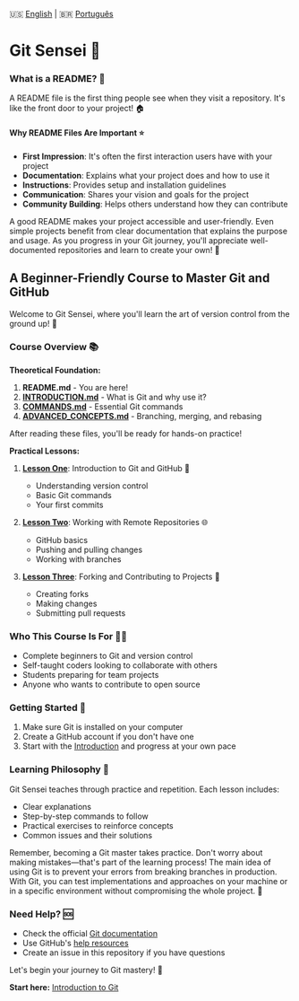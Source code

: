 🇺🇸 [English](./README.md) | 🇧🇷 [Português](./pt-br/README.md)

# Git Sensei 🥋

### What is a README? 📄

A README file is the first thing people see when they visit a repository. It's like the front door to your project! 🏠

#### Why README Files Are Important ⭐

- **First Impression**: It's often the first interaction users have with your project
- **Documentation**: Explains what your project does and how to use it
- **Instructions**: Provides setup and installation guidelines
- **Communication**: Shares your vision and goals for the project
- **Community Building**: Helps others understand how they can contribute

A good README makes your project accessible and user-friendly. Even simple projects benefit from clear documentation that explains the purpose and usage. As you progress in your Git journey, you'll appreciate well-documented repositories and learn to create your own! 📝

## A Beginner-Friendly Course to Master Git and GitHub

Welcome to Git Sensei, where you'll learn the art of version control from the ground up! 🌱

### Course Overview 📚

**Theoretical Foundation:**
1. **README.md** - You are here!
2. **[INTRODUCTION.md](./INTRODUCTION.md)** - What is Git and why use it?
3. **[COMMANDS.md](./COMMANDS.md)** - Essential Git commands
4. **[ADVANCED_CONCEPTS.md](./ADVANCED_CONCEPTS.md)** - Branching, merging, and rebasing

After reading these files, you'll be ready for hands-on practice!

**Practical Lessons:**
1. **[Lesson One](./LESSON_ONE.md)**: Introduction to Git and GitHub 👋
   - Understanding version control
   - Basic Git commands
   - Your first commits

2. **[Lesson Two](./LESSON_TWO.md)**: Working with Remote Repositories 🌐
   - GitHub basics
   - Pushing and pulling changes
   - Working with branches

3. **[Lesson Three](./LESSON_THREE.md)**: Forking and Contributing to Projects 🍴
   - Creating forks
   - Making changes
   - Submitting pull requests

### Who This Course Is For 🧑‍💻

- Complete beginners to Git and version control
- Self-taught coders looking to collaborate with others
- Students preparing for team projects
- Anyone who wants to contribute to open source

### Getting Started 🚀

1. Make sure Git is installed on your computer
2. Create a GitHub account if you don't have one
3. Start with the [Introduction](./INTRODUCTION.md) and progress at your own pace

### Learning Philosophy 🧠

Git Sensei teaches through practice and repetition. Each lesson includes:
- Clear explanations
- Step-by-step commands to follow
- Practical exercises to reinforce concepts
- Common issues and their solutions

Remember, becoming a Git master takes practice. Don't worry about making mistakes—that's part of the learning process! The main idea of using Git is to prevent your errors from breaking branches in production. With Git, you can test implementations and approaches on your machine or in a specific environment without compromising the whole project. 🌟

### Need Help? 🆘

- Check the official [Git documentation](https://git-scm.com/doc)
- Use GitHub's [help resources](https://help.github.com)
- Create an issue in this repository if you have questions

Let's begin your journey to Git mastery! 🥋

**Start here:** [Introduction to Git](./INTRODUCTION.md)

